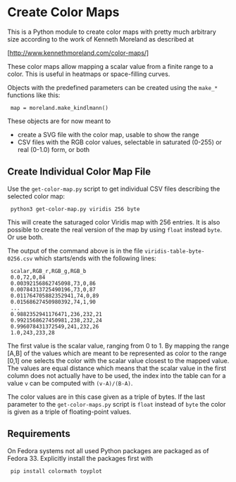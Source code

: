 Create Color Maps
=================

This is a Python module to create color maps with pretty much arbitrary size
according to the work of Kenneth Moreland as described at

[http://www.kennethmoreland.com/color-maps/]

These color maps allow mapping a scalar value from a finite range to a color.  This is useful
in heatmaps or space-filling curves.

Objects with the predefined parameters can be created using the `make_*` functions
like this:

     map = moreland.make_kindlmann()

These objects are for now meant to
- create a SVG file with the color map, usable to show the range
- CSV files with the RGB color values, selectable in saturated (0-255) or real (0-1.0) form, or both


Create Individual Color Map File
--------------------------------

Use the `get-color-map.py` script to get individual CSV files describing the selected color map:

     python3 get-color-map.py viridis 256 byte

This will create the saturaged color Viridis map with 256 entries.  It is also possible to create the
real version of the map by using `float` instead `byte`.  Or use both.

The output of the command above is in the file `viridis-table-byte-0256.csv` which starts/ends with the
following lines:

     scalar,RGB_r,RGB_g,RGB_b
     0.0,72,0,84
     0.00392156862745098,73,0,86
     0.00784313725490196,73,0,87
     0.011764705882352941,74,0,89
     0.01568627450980392,74,1,90
     ...
     0.9882352941176471,236,232,21
     0.9921568627450981,238,232,24
     0.996078431372549,241,232,26
     1.0,243,233,28

The first value is the scalar value, ranging from 0 to 1.  By mapping the range [A,B] of the values which
are meant to be represented as color to the range [0,1] one selects the color with the scalar value closest
to the mapped value.  The values are equal distance which means that the scalar value in the first column
does not actually have to be used, the index into the table can for a value `v` can be computed with
`(v-A)/(B-A)`.

The color values are in this case given as a triple of bytes.  If the last parameter to the `get-color-maps.py`
script is `float` instead of `byte` the color is given as a triple of floating-point values.


Requirements
------------

On Fedora systems not all used Python packages are packaged as of Fedora 33.  Explicitly install the
packages first with

     pip install colormath toyplot
